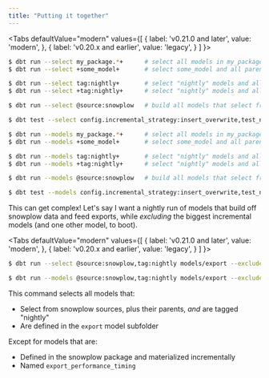 ```yaml
---
title: "Putting it together"
---
```


<Tabs
  defaultValue="modern"
  values={[
    { label: 'v0.21.0 and later', value: 'modern', },
    { label: 'v0.20.x and earlier', value: 'legacy', }
  ]
}>
<TabItem value="modern">

  ```bash
  $ dbt run --select my_package.*+      # select all models in my_package and their children
  $ dbt run --select +some_model+       # select some_model and all parents and children

  $ dbt run --select tag:nightly+       # select "nightly" models and all children
  $ dbt run --select +tag:nightly+      # select "nightly" models and all parents and children

  $ dbt run --select @source:snowplow   # build all models that select from snowplow sources, plus their parents

  $ dbt test --select config.incremental_strategy:insert_overwrite,test_name:unique   # execute all `unique` tests that select from models using the `insert_overwrite` incremental strategy
  ```

</TabItem>
<TabItem value="legacy">

  ```bash
  $ dbt run --models my_package.*+      # select all models in my_package and their children
  $ dbt run --models +some_model+       # select some_model and all parents and children

  $ dbt run --models tag:nightly+       # select "nightly" models and all children
  $ dbt run --models +tag:nightly+      # select "nightly" models and all parents and children

  $ dbt run --models @source:snowplow   # build all models that select from snowplow sources, plus their parents

  $ dbt test --models config.incremental_strategy:insert_overwrite,test_name:unique   # execute all `unique` tests that select from models using the `insert_overwrite` incremental strategy
  ```

</TabItem>
</Tabs>

This can get complex! Let's say I want a nightly run of models that build off snowplow data
and feed exports, while _excluding_ the biggest incremental models (and one other model, to boot).


<Tabs
  defaultValue="modern"
  values={[
    { label: 'v0.21.0 and later', value: 'modern', },
    { label: 'v0.20.x and earlier', value: 'legacy', }
  ]
}>
<TabItem value="modern">

  ```bash
  $ dbt run --select @source:snowplow,tag:nightly models/export --exclude package:snowplow,config.materialized:incremental export_performance_timing
  ```

</TabItem>
<TabItem value="legacy">

  ```bash
  $ dbt run --models @source:snowplow,tag:nightly models/export --exclude package:snowplow,config.materialized:incremental export_performance_timing
  ```

</TabItem>
</Tabs>

This command selects all models that:
* Select from snowplow sources, plus their parents, _and_ are tagged "nightly"
* Are defined in the `export` model subfolder

Except for models that are:
* Defined in the snowplow package and materialized incrementally
* Named `export_performance_timing`
